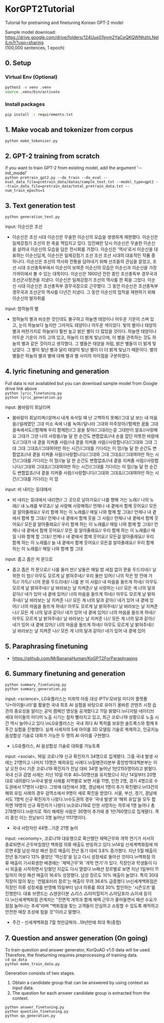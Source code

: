 # KorGPT2Tutorial
Tutorial for pretraining and finetuning Korean GPT-2 model

Sample model download: https://drive.google.com/drive/folders/124Uux07pym2YaCeQKQWNhzhLNeIlLm7r?usp=sharing   
(100,000 sentences, 1 epoch)   

## 0. Setup
### Virtual Env (Optional)
```bash
python3 -m venv .venv
source .venv/bin/activate
```
### Install packages
```bash
pip install -r requirements.txt
```


## 1. Make vocab and tokenizer from corpus
```python make_tokenizer.py```

## 2. GPT-2 training from scratch   
if you want to train GPT-2 from existing model, add the argument '--init_model'   
```python pretrain_gpt2.py --do_train --do_eval --eval_data_file=pretrain_data/datas/sample_text.txt --model_type=gpt2 --train_data_file=pretrain_data/total_pretrain_data.txt --num_train_epochs=1```   

## 3. Text generation test
```python generation_text.py```

input: 이순신은 조선
-  이순신은 조선 시대 이순신은 무솔한 이순신의 모습을 생생하게 재현했다.
 이순신은 일제강점기 조선의 한 축을 책임지고 있다.
 임진왜란 당시 이순신은 무솔한 이순신을 살려내 이순신의 모습을 담은 전시회를 가졌다.
 이순신은 '역사'로서 이순신을 대표하는 이순신답게, 이순신은 일제강점기 조선 조선 조선 시대의 대표적인 작품 중 하나다.
 이순신은 조선의 역사와 전통을 담아내기 위해 선조들의 관심을 끌었고, 조선 시대 조선총독부에서 이순신이 보여준 이순신의 모습은 이순신과 이순신을 가장 가까이에서 볼 수 있는 대목이다.
 이순신은 1900년 전란 중인 조선총독부 경무국과 조선군사정관을 지냈다.
 이순신은 일제강점기 조선의 역사를 한 획을 그었다.
 이순신 시대 이순신은 조선총독부 경무국장으로 근무했다.
 그 동안 이순신은 조선총독부 경무국과 조선군의 역사를 다년간 지냈다.
 그 동안 이순신의 업적을 재현하기 위해 이순신의 발자취를


input: 밤하늘의 별
-  밤하늘의 별과 비슷한 것인데도 불구하고 하늘엔 태양이나 어두운 기운이 스며 있고, 눈이 하늘보다 높지만 그마저도 태양이나 어두운 색이었다. 빛의 별이나 태양의 별과 마찬가지로 하늘보다 훨씬 높고 밝은 별이 더 많았을 것이다. 하늘엔 태양이나 어두운 기운이 가득 고여 있고, 하늘이 더 밝게 빛났으며, 이 별을 관측하는 것도 하늘의 별과 같은 것이라고 생각했다. 그 별들은 태양을 처럼, 밝은 별들이 더 밝게 빛났었다. 그 별이 빛난 별과 달리 태양이 빛난 별이 더 더 밝게 빛났기 때문이다. 별의 별들은 하늘의 별과 별에 대해 별과 별 사이의 차이점을 구분하였다.


## 4. lyric finetuning and generation
Full data is not availabled but you can download sample model from Google drive link above   
```python lyric_finetuning.py```   
```python lyric_generation.py```   

input: 봄바람이 휘날리며
- 봄바람이 휘날리며//살며시 내게 속삭일 때 난 고백하지 못해//그대 날 보는 내 마음을//설레였던 그대 미소 속에 나를 녹여//달나라 그대와 마주앉아//함께한 꿈들 그대 꿈속에서도//함께해 우리 함께한//그 꿈을 찾아//그대라는걸 그대만이 알죠//사랑해요 그대가 그댄 나의 사랑을//늘 달 한 순간도 변함없죠//내 손을 잡던 따뜻한 바람에도//그대가 내 곁을 지켜줄 사람//내 곁을 지켜줄 사람//사랑합니다//그대와 그대 그대 그대 그대죠//그대여야만 하는 시간//그대를 기다리는 이 맘//늘 달 한 순간도 변함없죠//내 곁을 지켜줄 사람//사랑합니다//그대와 그대 그대죠//그대여야만 하는 시간//그대를 기다리는 이 맘//늘 달 한 순간도 변함없죠//내 곁을 지켜줄 사람//사랑합니다//그대와 그대죠//그대여야만 하는 시간//그대를 기다리는 이 맘//늘 달 한 순간도 변함없죠//내 곁을 지켜줄 사람//사랑합니다//그대와 그대죠//그대여야만 하는 시간//그대를 기다리는 이 맘
 
 
input: 비 내리는 등대에서
- 비 내리는 등대에서 내리면// 그 곳으로 날아가요// 나를 향해 가는 노래// 나의 노래// 내 노래를 부르죠// 널 사랑해 사랑해줘// 언제나 내 곁에서 함께 웃어요// 모든 걸 알아줄래요// 우리 함께 하는 이 노래를// 매일 나와 함께 할 그대// 언제나 내 곁에서 함께 할 그대// 언제나 내 곁에서 함께 웃을 그 사람// 언제나 내 곁에서 함께 웃어요// 모든걸 알아줄래요// 우리 함께 하는 이 노래를// 매일 나와 함께 할 그대// 언제나 내 곁에서 함께 웃어요// 모든 걸 알아줄래요// 우리 함께 하는 이 노래를// 매일 나와 함께 할 그대// 언제나 내 곁에서 함께 웃어요// 모든걸 알아줄래요// 우리 함께 하는 이 노래를// 늘 내 곁에서 함께 웃어요// 모든걸 알아줄래요// 우리 함께 하는 이 노래를// 매일 나와 함께 할 그대
 
 
input: 좁고 좁은 저 문으로
- 좁고 좁은 저 문으로// 나를 둘러 싼// 날들은 매일 밤 새침 없이 문을 두드리네// 날 위한 이 밤// 아무도 모르게 날 밝혀주네// 우리 둘만 있어// 나의 작은 방 안에 가득// 가득// 너의 문을 두드리네// 나를 본 이 사람// 내 마음을 들뜨게 하네// 아무도 모르게 날 밝혀주네// 날 바라보는 날 지켜준// 널 사랑하는 나// 모든 게 너의 달과 같아// 네가 있어 내 곁에 있어// 너의 마음을 들뜨게 하네// 아무도 모르게 날 밝혀주네// 날 바라보는 날 지켜준 나// 모든 게 너의 달과 같아// 네가 있어 내 곁에 있어// 너의 마음을 들뜨게 하네// 아무도 모르게 날 밝혀주네// 날 바라보는 날 지켜준 나// 모든 게 너의 달과 같아// 네가 있어 내 곁에 있어// 너의 마음을 들뜨게 하네// 아무도 모르게 날 밝혀주네// 날 바라보는 날 지켜준 나// 모든 게 너의 달과 같아// 네가 있어 내 곁에 있어// 너의 마음을 들뜨게 하네// 아무도 모르게 날 밝혀주네// 날 바라보는 날 지켜준 나// 모든 게 너의 달과 같아// 네가 있어 내 곁에 있어

 
## 5. Paraphrasing finetuning
- https://github.com/MrBananaHuman/KoGPT2ForParaphrasing


## 6. Summary finetuning and generation    
```python summary_finetuning.py```   
```python summary_generation.py```   

input: \<science\>, LG유플러스는 미취학 아동 대상 IPTV·모바일 미디어 플랫폼 ‘U+아이들나라’를 활용한 국내 최초 AI 실험을 바탕으로 유아기 올바른 콘텐츠 시청 습관의 중요성을 알리는 공익 캠페인 영상을 공개했다고 11일 밝혔다.\n디지털 네이티브 세대 아이들의 미디어 노출 시기는 점차 빨라지고 있고, 최근 코로나19 상황으로 노출 시간 역시 늘어나고 있다.\nLG유플러스는 국내 최다 AI 특허를 보유한 솔트룩스와 함께 8주간 실험을 진행했다. 실제 사례자의 5세 아이를 3D 모델링 기술로 복제하고, 인공지능 음성합성 기술로 대화가 가능한 두 명의 AI 아이를 구현했다.

- LG유플러스, AI 음성합성 기술로 대화를 가능토록

input: \<social\>, 16일 코로나19 신규 확진자가 34명으로 집계됐다. 그중 국내 발생 사례는 21명이고 나머지 13명은 해외유입 사례다.\n질병관리본부 중앙방역대책본부는 이날 오전 0시 기준 코로나19 확진자가 전날 대비 34명 늘어난 1만2155명이라고 밝혔다. 국내 신규 감염 사례는 지난 10일 이후 40~50명선을 유지했으나 지난 14일부터 20명대로 내려왔다.\n국내 발생 사례를 지역별로 보면 서울 11명, 인천 2명, 경기 4명으로 수도권에서 17명이 나왔다. 그밖에 대전에서 3명, 경남에서 1명이 추가 확진됐다.\n13건의 해외 유입 사례의 경우 검역소에서 9명이 새로 확진을 받았다. 서울, 부산, 경기, 경남에서도 1명씩 신규 확진자가 나왔다.\n수도권의 경우 ‘국내 발생’과 ‘해외 유입’을 모두 합하면 19명의 신규 확진자가 나왔다.\n코로나19로 인한 사망자는 하루새 1명 늘어나 총 278명이다.\n완지로 격리 해제된 사람은 30명이 추가돼 총 1만760명으로 집계됐다. 격리 중인 이는 전날보다 3명 늘어난 1117명이다.

- 국내 사망자만 44명...기준 21명 늘어

input: \<economy\>, 코로나19 대유행으로 확산했던 재택근무와 개학 연기가 서서히 종료되면서 곤두박질쳤던 백화점 의류 매출도 반등하고 있다.\n14일 신세계백화점에 따르면 6월 남성·여성 패션 장르 매출이 전년 동기 대비 3.8% 증가했다. 지난 5월 매출이 전년 동기보다 13% 줄었던 '역신장'을 딛고 다시 성장세로 돌아선 것이다.\n백화점 의류 매출이 기사회생한 배경에는 '재택근무'와 '개학 연기'가 있다. 직장인과 학생들이 다시 외출을 시작하면서 닫혔던 지갑도 다시 열렸다.\n패션 장르별로 보면 지난 1일부터 11일까지 여성 패션 매출이 16.6% 성장했다. 남성 장르도 10% 매출이 늘었다. 특히 30대 직장이 많이 찾는 '컨템포러리 장르'는 매출이 무려 36.6% 급증했다.\n신세계백화점은 직장인 의류 성장세를 반영해 15일부터 남녀 의류를 최대 30% 할인하는 '시즌오프'를 진행한다. 대표 브랜드는 △맨온더분 △리스 △타미힐피거 △마담포라 △이새 등이다.\n신세계백화점 관계자는 \"전면적 개학과 함께 재택 근무가 줄어들면서 패션 수요가 점점 늘어나는 추세\"라며 \"백화점을 찾는 고객들이 안심하고 쇼핑할 수 있도록 쾌적하고 안전한 매장 조성에 힘쓸 것\"이라고 말했다.
 
- 주간 - 신세계백화점 7월 첫만금박자...19년만에 최대 폭(종합)

## 7. Question and answer generation (On going)
To train question and answer generator, KorQuAD v1.0 data will be used.    
Therefore, the fineturning requires preprocessing of training data.    
```cd qa_data```   
```python make_train_data.py```   

Generation consists of two stages.   
1. Obtain a candidate group that can be answered by using context as input data.     
2. The question for each answer candidate group is extracted from the context.   
   
```python answer_finetuning.py```   
```python question_finetuning.py```   
```python qa_generation.py```   





